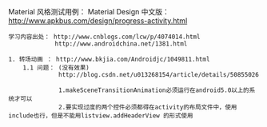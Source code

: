 Material 风格测试用例：
    Material Design 中文版：http://www.apkbus.com/design/progress-activity.html

    学习内容出处： http://www.cnblogs.com/lcw/p/4074014.html
                 http://www.androidchina.net/1381.html

    1. 转场动画 ： http://www.bkjia.com/Androidjc/1049811.html
        1.1 问题： (没有效果)
                  http://blog.csdn.net/u013268154/article/details/50855026

                  1.makeSceneTransitionAnimation必须运行在android5.0以上的系统才可以
                  2.要实现过度的两个控件必须都得在activity的布局文件中，使用include也行，但是不能用listview.addHeaderView 的形式使用


